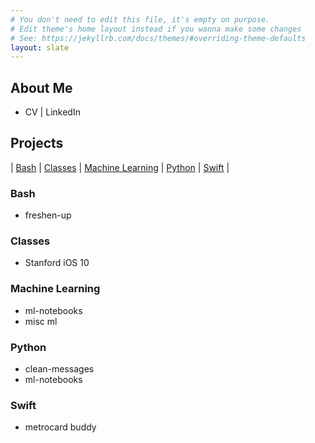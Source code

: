 ```yaml
---
# You don't need to edit this file, it's empty on purpose.
# Edit theme's home layout instead if you wanna make some changes
# See: https://jekyllrb.com/docs/themes/#overriding-theme-defaults
layout: slate
---
```


## About Me ##

* CV | LinkedIn


## Projects ##

| [Bash](#bash) | [Classes](#classes) | [Machine Learning](#machine-learning) | [Python](#python) | [Swift](#swift) |

### Bash ###

* freshen-up

### Classes ###

* Stanford iOS 10

### Machine Learning ###

* ml-notebooks
* misc ml

### Python ###

* clean-messages
* ml-notebooks

### Swift ###

* metrocard buddy

